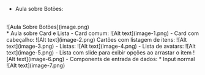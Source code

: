 * Aula sobre Botões:
<BR>
![Aula Sobre Botões](image.png)
<br>
* Aula sobre Card e Lista
- Card comum:
![Alt text](image-1.png)
- Card com cabeçalho:
![Alt text](image-2.png)
Cartões com listagem de itens:
![Alt text](image-3.png)
- Listas:
![Alt text](image-4.png)
- Lista de avatars:
![Alt text](image-5.png)
- Lista com slide para exibir opções ao arrastar o item
![Alt text](image-6.png)
- Components de entrada de dados:
* Input normal <br>
  ![Alt text](image-7.png)